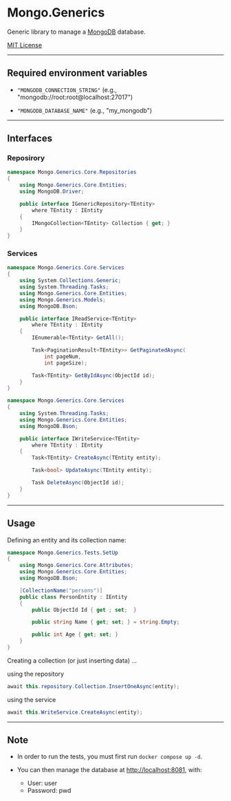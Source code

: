 # Mongo.Generics

Generic library to manage a [MongoDB](https://www.mongodb.com) database.

[MIT License](LICENSE)

<hr>

##  Required environment variables

- `"MONGODB_CONNECTION_STRING"` (e.g., "mongodb://root:root@localhost:27017")

- `"MONGODB_DATABASE_NAME"` (e.g., "my_mongodb")

<hr>

## Interfaces

### Reposirory
```C#
namespace Mongo.Generics.Core.Repositories
{
    using Mongo.Generics.Core.Entities;
    using MongoDB.Driver;

    public interface IGenericRepository<TEntity>
        where TEntity : IEntity
    {
        IMongoCollection<TEntity> Collection { get; }
    }
}
```

### Services

```C#
namespace Mongo.Generics.Core.Services
{
    using System.Collections.Generic;
    using System.Threading.Tasks;
    using Mongo.Generics.Core.Entities;
    using Mongo.Generics.Models;
    using MongoDB.Bson;

    public interface IReadService<TEntity>
        where TEntity : IEntity
    {
        IEnumerable<TEntity> GetAll();

        Task<PaginationResult<TEntity>> GetPaginatedAsync(
            int pageNum,
            int pageSize);

        Task<TEntity> GetByIdAsync(ObjectId id);
    }
}
```

```C#
namespace Mongo.Generics.Core.Services
{
    using System.Threading.Tasks;
    using Mongo.Generics.Core.Entities;
    using MongoDB.Bson;

    public interface IWriteService<TEntity>
        where TEntity : IEntity
    {
        Task<TEntity> CreateAsync(TEntity entity);

        Task<bool> UpdateAsync(TEntity entity);

        Task DeleteAsync(ObjectId id);
    }
}
```

<hr>

## Usage

Defining an entity and its collection name:
```C#
namespace Mongo.Generics.Tests.SetUp
{
    using Mongo.Generics.Core.Attributes;
    using Mongo.Generics.Core.Entities;
    using MongoDB.Bson;

    [CollectionName("persons")]
    public class PersonEntity : IEntity
    {
        public ObjectId Id { get ; set;  }

        public string Name { get; set; } = string.Empty;

        public int Age { get; set; }
    }
}
```

Creating a collection (or just inserting data) ...

using the repository
```C#
await this.repository.Collection.InsertOneAsync(entity);
```

using the service
```C#
await this.WriteService.CreateAsync(entity);
```

<hr>

## Note

- In order to run the tests, you must first run `docker compose up -d`.

- You can then manage the database at [http://localhost:8081](http://localhost:8081), with:
    - User: user
    - Password: pwd